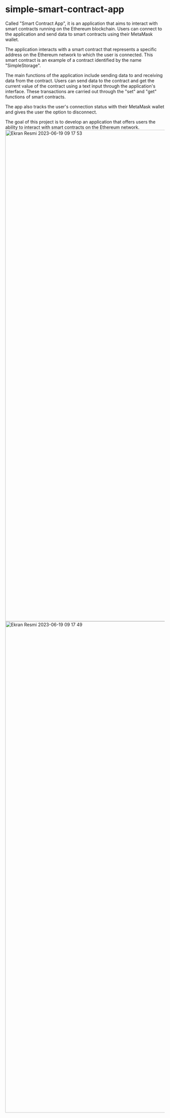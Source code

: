 # simple-smart-contract-app
Called "Smart Contract App", it is an application that aims to interact with smart contracts running on the Ethereum blockchain. Users can connect to the application and send data to smart contracts using their MetaMask wallet.

The application interacts with a smart contract that represents a specific address on the Ethereum network to which the user is connected. This smart contract is an example of a contract identified by the name "SimpleStorage".

The main functions of the application include sending data to and receiving data from the contract. Users can send data to the contract and get the current value of the contract using a text input through the application's interface. These transactions are carried out through the "set" and "get" functions of smart contracts.

The app also tracks the user's connection status with their MetaMask wallet and gives the user the option to disconnect.

The goal of this project is to develop an application that offers users the ability to interact with smart contracts on the Ethereum network.
<img width="1552" alt="Ekran Resmi 2023-06-19 09 17 53" src="https://github.com/caglapekoglu/simple-smart-contract-app/assets/79510298/5d35d64c-41a8-432e-9b4b-2e5a5196c539">
<img width="1552" alt="Ekran Resmi 2023-06-19 09 17 49" src="https://github.com/caglapekoglu/simple-smart-contract-app/assets/79510298/b3e5f25b-07e8-48b8-84c4-b5dd324aa645">
